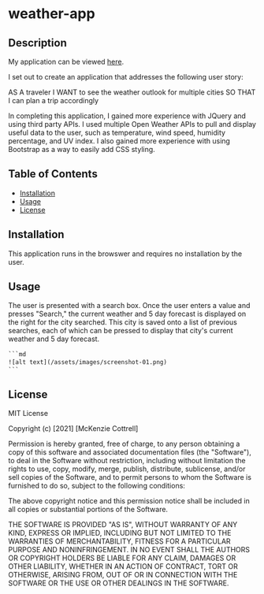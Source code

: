 # weather-app

## Description

My application can be viewed [here](https://mcktayl.github.io/weather-app/). 

I set out to create an application that addresses the following user story:

AS A traveler
I WANT to see the weather outlook for multiple cities
SO THAT I can plan a trip accordingly

In completing this application, I gained more experience with JQuery and using third party APIs.  I used multiple Open Weather APIs to pull and display useful data to the user, such as temperature, wind speed, humidity percentage, and UV index.  I also gained more experience with using Bootstrap as a way to easily add CSS styling.

## Table of Contents

- [Installation](#installation)
- [Usage](#usage)
- [License](#license)

## Installation

This application runs in the browswer and requires no installation by the user.

## Usage

The user is presented with a search box.  Once the user enters a value and presses "Search," the current weather and 5 day forecast is displayed on the right for the city searched.  This city is saved onto a list of previous searches, each of which can be pressed to display that city's current weather and 5 day forecast.

    ```md
    ![alt text](/assets/images/screenshot-01.png)
    ```

## License

MIT License

Copyright (c) [2021] [McKenzie Cottrell]

Permission is hereby granted, free of charge, to any person obtaining a copy
of this software and associated documentation files (the "Software"), to deal
in the Software without restriction, including without limitation the rights
to use, copy, modify, merge, publish, distribute, sublicense, and/or sell
copies of the Software, and to permit persons to whom the Software is
furnished to do so, subject to the following conditions:

The above copyright notice and this permission notice shall be included in all
copies or substantial portions of the Software.

THE SOFTWARE IS PROVIDED "AS IS", WITHOUT WARRANTY OF ANY KIND, EXPRESS OR
IMPLIED, INCLUDING BUT NOT LIMITED TO THE WARRANTIES OF MERCHANTABILITY,
FITNESS FOR A PARTICULAR PURPOSE AND NONINFRINGEMENT. IN NO EVENT SHALL THE
AUTHORS OR COPYRIGHT HOLDERS BE LIABLE FOR ANY CLAIM, DAMAGES OR OTHER
LIABILITY, WHETHER IN AN ACTION OF CONTRACT, TORT OR OTHERWISE, ARISING FROM,
OUT OF OR IN CONNECTION WITH THE SOFTWARE OR THE USE OR OTHER DEALINGS IN THE
SOFTWARE.